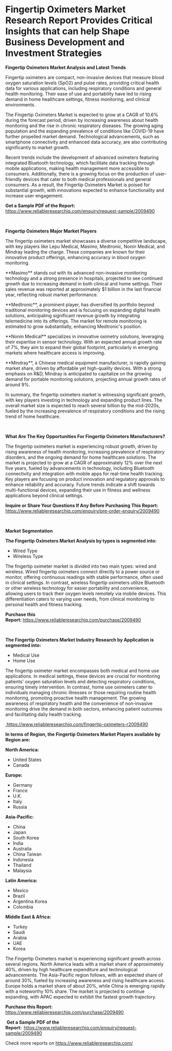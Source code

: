 <p><h1>Fingertip Oximeters Market Research Report Provides Critical Insights that can help Shape Business Development and Investment Strategies</h1></p><p><strong>Fingertip Oximeters Market Analysis and Latest Trends</strong></p>
<p><p>Fingertip oximeters are compact, non-invasive devices that measure blood oxygen saturation levels (SpO2) and pulse rates, providing critical health data for various applications, including respiratory conditions and general health monitoring. Their ease of use and portability have led to rising demand in home healthcare settings, fitness monitoring, and clinical environments.</p><p>The Fingertip Oximeters Market is expected to grow at a CAGR of 10.6% during the forecast period, driven by increasing awareness about health monitoring and the rise in chronic respiratory diseases. The growing aging population and the expanding prevalence of conditions like COVID-19 have further propelled market demand. Technological advancements, such as smartphone connectivity and enhanced data accuracy, are also contributing significantly to market growth.</p><p>Recent trends include the development of advanced oximeters featuring integrated Bluetooth technology, which facilitate data tracking through mobile applications, making health management more accessible to consumers. Additionally, there is a growing focus on the production of user-friendly devices that cater to both medical professionals and general consumers. As a result, the Fingertip Oximeters Market is poised for substantial growth, with innovations expected to enhance functionality and increase user engagement.</p></p>
<p><strong>Get a Sample PDF of the Report:&nbsp;</strong> <a href="https://www.reliableresearchiq.com/enquiry/request-sample/2009490?utm_campaign=3043&utm_medium=2&utm_source=Github&utm_content=ia&utm_term=04032025&utm_id=fingertip-oximeters">https://www.reliableresearchiq.com/enquiry/request-sample/2009490</a></p>
<p>&nbsp;</p>
<p><strong>Fingertip Oximeters Major Market Players</strong></p>
<p><p>The fingertip oximeters market showcases a diverse competitive landscape, with key players like Lepu Medical, Masimo, Medtronic, Nonin Medical, and Mindray leading the charge. These companies are known for their innovative product offerings, enhancing accuracy in blood oxygen monitoring.</p><p>**Masimo** stands out with its advanced non-invasive monitoring technology and a strong presence in hospitals, projected to see continued growth due to increasing demand in both clinical and home settings. Their sales revenue was reported at approximately $1 billion in the last financial year, reflecting robust market performance.</p><p>**Medtronic**, a prominent player, has diversified its portfolio beyond traditional monitoring devices and is focusing on expanding digital health solutions, anticipating significant revenue growth by integrating telemedicine into its offerings. The market for remote monitoring is estimated to grow substantially, enhancing Medtronic's position.</p><p>**Nonin Medical** specializes in innovative oximetry solutions, leveraging their expertise in sensor technology. With an expected annual growth rate of 7%, they aim to expand their global footprint, particularly in emerging markets where healthcare access is improving.</p><p>**Mindray**, a Chinese medical equipment manufacturer, is rapidly gaining market share, driven by affordable yet high-quality devices. With a strong emphasis on R&D, Mindray is anticipated to capitalize on the growing demand for portable monitoring solutions, projecting annual growth rates of around 9%.</p><p>In summary, the fingertip oximeters market is witnessing significant growth, with key players investing in technology and expanding product lines. The overall market size is expected to reach several billion by the mid-2020s, fueled by the increasing prevalence of respiratory conditions and the rising trend of home healthcare.</p></p>
<p>&nbsp;</p>
<p><strong>What Are The Key Opportunities For Fingertip Oximeters Manufacturers?</strong></p>
<p><p>The fingertip oximeters market is experiencing robust growth, driven by rising awareness of health monitoring, increasing prevalence of respiratory disorders, and the ongoing demand for home healthcare solutions. The market is projected to grow at a CAGR of approximately 12% over the next five years, fueled by advancements in technology, including Bluetooth connectivity and integration with mobile apps for real-time health tracking. Key players are focusing on product innovation and regulatory approvals to enhance reliability and accuracy. Future trends indicate a shift towards multi-functional devices, expanding their use in fitness and wellness applications beyond clinical settings.</p></p>
<p><strong>Inquire or Share Your Questions If Any Before Purchasing This Report:</strong> <a href="https://www.reliableresearchiq.com/enquiry/pre-order-enquiry/2009490?utm_campaign=3043&utm_medium=2&utm_source=Github&utm_content=ia&utm_term=04032025&utm_id=fingertip-oximeters">https://www.reliableresearchiq.com/enquiry/pre-order-enquiry/2009490</a></p>
<p>&nbsp;</p>
<p><strong>Market Segmentation</strong></p>
<p><strong>The Fingertip Oximeters Market Analysis by types is segmented into:</strong></p>
<p><ul><li>Wired Type</li><li>Wireless Type</li></ul></p>
<p><p>The fingertip oximeter market is divided into two main types: wired and wireless. Wired fingertip oximeters connect directly to a power source or monitor, offering continuous readings with stable performance, often used in clinical settings. In contrast, wireless fingertip oximeters utilize Bluetooth or other wireless technology for easier portability and convenience, allowing users to track their oxygen levels remotely via mobile devices. This differentiation caters to varying user needs, from clinical monitoring to personal health and fitness tracking.</p></p>
<p><strong>Purchase this Report:&nbsp;</strong><a href="https://www.reliableresearchiq.com/purchase/2009490?utm_campaign=3043&utm_medium=2&utm_source=Github&utm_content=ia&utm_term=04032025&utm_id=fingertip-oximeters">https://www.reliableresearchiq.com/purchase/2009490</a></p>
<p>&nbsp;</p>
<p><strong>The Fingertip Oximeters Market Industry Research by Application is segmented into:</strong></p>
<p><ul><li>Medical Use</li><li>Home Use</li></ul></p>
<p><p>The fingertip oximeter market encompasses both medical and home use applications. In medical settings, these devices are crucial for monitoring patients' oxygen saturation levels and detecting respiratory conditions, ensuring timely intervention. In contrast, home use oximeters cater to individuals managing chronic illnesses or those requiring routine health monitoring, promoting proactive health management. The growing awareness of respiratory health and the convenience of non-invasive monitoring drive the demand in both sectors, enhancing patient outcomes and facilitating daily health tracking.</p></p>
<p><a href="https://www.reliableresearchiq.com/fingertip-oximeters-r2009490?utm_campaign=3043&utm_medium=2&utm_source=Github&utm_content=ia&utm_term=04032025&utm_id=fingertip-oximeters">&nbsp;https://www.reliableresearchiq.com/fingertip-oximeters-r2009490</a></p>
<p><strong>In terms of Region, the Fingertip Oximeters Market Players available by Region are:</strong></p>
<p>
    <p> <strong> North America: </strong>
        <ul>
            <li>United States</li>
            <li>Canada</li>
        </ul>
        </p> 
    <p> <strong> Europe: </strong>
        <ul>
            <li>Germany</li>
            <li>France</li>
            <li>U.K.</li>
            <li>Italy</li>
            <li>Russia</li>
        </ul>
        </p> 
    <p> <strong> Asia-Pacific: </strong>
        <ul>
            <li>China</li>
            <li>Japan</li>
            <li>South Korea</li>
            <li>India</li>
            <li>Australia</li>
            <li>China Taiwan</li>
            <li>Indonesia</li>
            <li>Thailand</li>
            <li>Malaysia</li>
        </ul>
        </p> 
    <p> <strong> Latin America: </strong>
        <ul>
            <li>Mexico</li>
            <li>Brazil</li>
            <li>Argentina Korea</li>
            <li>Colombia</li>
        </ul>
        </p> 
    <p> <strong> Middle East & Africa: </strong>
        <ul>
            <li>Turkey</li>
            <li>Saudi</li>
            <li>Arabia</li>
            <li>UAE</li>
            <li>Korea</li>
        </ul>
    </p>
    </p>
<p><p>The Fingertip Oximeters market is experiencing significant growth across several regions. North America leads with a market share of approximately 40%, driven by high healthcare expenditure and technological advancements. The Asia-Pacific region follows, with an expected share of around 30%, fueled by increasing awareness and rising healthcare access. Europe holds a market share of about 20%, while China is emerging rapidly with a noteworthy 10% share. The market is projected to continue expanding, with APAC expected to exhibit the fastest growth trajectory.</p></p>
<p><strong>Purchase this Report: </strong><a href="https://www.reliableresearchiq.com/purchase/2009490?utm_campaign=3043&utm_medium=2&utm_source=Github&utm_content=ia&utm_term=04032025&utm_id=fingertip-oximeters">https://www.reliableresearchiq.com/purchase/2009490</a></p>
<p>&nbsp;<strong>Get a Sample PDF of the Report:&nbsp;&nbsp;</strong><a href="https://www.reliableresearchiq.com/enquiry/request-sample/2009490?utm_campaign=3043&utm_medium=2&utm_source=Github&utm_content=ia&utm_term=04032025&utm_id=fingertip-oximeters">https://www.reliableresearchiq.com/enquiry/request-sample/2009490</a></p>
<p><strong></strong></p>
<p>Check more reports on <a href="https://www.reliableresearchiq.com/?utm_campaign=3043&utm_medium=2&utm_source=Github&utm_content=ia&utm_term=04032025&utm_id=fingertip-oximeters">https://www.reliableresearchiq.com/</a></p>